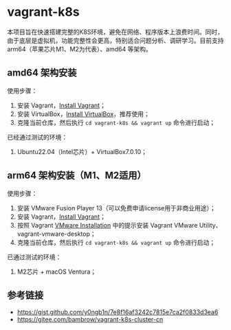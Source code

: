 # vagrant-k8s

本项目旨在快速搭建完整的K8S环境，避免在网络、程序版本上浪费时间。同时，由于底层是虚拟机，功能完整性会更高，特别适合问题分析、调研学习。目前支持 arm64（苹果芯片M1、M2为代表）、amd64 等架构。

## amd64 架构安装
使用步骤：
1. 安装 Vagrant，[Install Vagrant](https://developer.hashicorp.com/vagrant/downloads)；
2. 安装 VirtualBox，[Install VirtualBox](https://www.virtualbox.org/wiki/Downloads)，推荐使用；
3. 克隆当前仓库，然后执行 `cd vagrant-k8s && vagrant up` 命令进行启动；

已经通过测试的环境：
1. Ubuntu22.04（Intel芯片）+ VirtualBox7.0.10；

## arm64 架构安装（M1、M2适用）
使用步骤：
1. 安装 VMware Fusion Player 13（可以免费申请license用于非商业用途）；
2. 安装 Vagrant，[Install Vagrant](https://developer.hashicorp.com/vagrant/downloads)；
3. 按照 Vagrant [VMware Installation](https://developer.hashicorp.com/vagrant/docs/providers/vmware/installation) 中的提示安装 Vagrant VMware Utility、vagrant-vmware-desktop；
4. 克隆当前仓库，然后执行 `cd vagrant-k8s && vagrant up` 命令进行启动；

已通过测试的环境：
1. M2芯片 + macOS Ventura；

## 参考链接
+ https://gist.github.com/y0ngb1n/7e8f16af3242c7815e7ca2f0833d3ea6
+ https://gitee.com/bambrow/vagrant-k8s-cluster-cn
